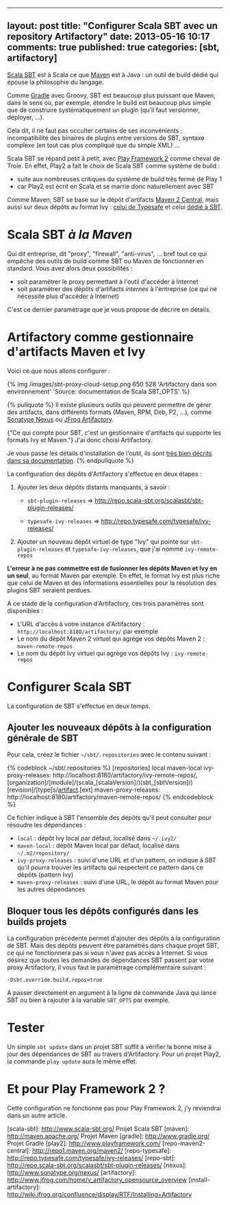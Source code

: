 
---
layout: post
title: "Configurer Scala SBT avec un repository Artifactory"
date: 2013-05-16 10:17
comments: true
published: true
categories: [sbt, artifactory]
---

[Scala SBT](scala-sbt) est à Scala ce que [Maven](maven) est à Java : un outil de build dédié qui épouse la philosophie du langage.

Comme [Gradle](gradle) avec Groovy, SBT est beaucoup plus puissant que Maven, dans le sens où, par exemple, étendre le build est beaucoup plus simple que de construire systématiquement un plugin (qu'il faut versionner, déployer, ...).

Cela dit, il ne faut pas occulter certains de ses inconvénients : incompatibilité des binaires de plugins entre versions de SBT, syntaxe complexe (en tout cas plus compliqué que du simple XML) ...

Scala SBT se répand petit à petit, avec [Play Framework 2](play2) comme cheval de Troie. En effet, Play2 a fait le choix de Scala SBT comme système de build :
- suite aux nombreuses critiques du système de build très fermé de Play 1
- car Play2 est écrit en Scala et se marrie donc naturellement avec SBT

Comme Maven, SBT se base sur le dépôt d'artifacts [Maven 2 Central](repo-maven2-central), mais aussi sur deux dépôts au format Ivy : [celui de Typesafe](repo-typesafe) et celui [dédié à SBT](repo-sbt).

# Scala SBT *à la Maven*

Qui dit entreprise, dit "proxy", "firewall", "anti-virus", ... bref tout ce qui empêche des outils de build comme SBT ou Maven de fonctionner en standard. Vous avez alors deux possibilités :
- soit paramétrer le proxy permettant à l'outil d'accéder à Internet
- soit paramétrer des dépôts d'artifacts *internes* à l'entreprise (ce qui ne nécessite plus d'accéder à Internet)

C'est ce dernier paramétrage que je vous propose de décrire en détails.

# Artifactory comme gestionnaire d'artifacts Maven et Ivy

Voici ce que nous allons configurer :

{% img /images/sbt-proxy-cloud-setup.png 650 528 'Artifactory dans son environnement' 'Source: documentation de Scala SBT_OPTS' %}

{% pullquote %}
Il existe plusieurs outils qui peuvent permettre de gérer des artifacts, dans différents formats (Maven, RPM, Deb, P2, ...), comme [Sonatype Nexus](nexus) ou [JFrog Artifactory](artifactory).

{"Ce qui compte pour SBT, c'est un gestionnaire d'artifacts qui supporte les formats Ivy et Maven."} J'ai donc choisi Artifactory.

Je vous passe les détails d'installation de l'outil, ils sont [très bien décrits dans sa documentation](install-artifactory).
{% endpullquote %}

La configuration des dépôts d'Artifactory s'effectue en deux étapes :

1. Ajouter les deux dépôts distants manquants, à savoir :

    - `sbt-plugin-releases` => http://repo.scala-sbt.org/scalasbt/sbt-plugin-releases/

    - `typesafe-ivy-releases` => http://repo.typesafe.com/typesafe/ivy-releases/

2. Ajouter un nouveau dépôt virtuel de type "Ivy" qui pointe sur `sbt-plugin-releases` et `typesafe-ivy-releases`, que j'ai nommé `ivy-remote-repos`

**L'erreur à ne pas commettre est de fusionner les dépôts Maven et Ivy en un seul**, au format Maven par exemple. En effet, le format Ivy est plus riche que celui de Maven et des informations essentielles pour la résolution des plugins SBT seraient perdues.

A ce stade de la configuration d'Artifactory, ces trois paramètres sont disponibles :

- L'URL d'accès à votre instance d'Artifactory : `http://localhost:8180/artifactory/` par exemple
- Le nom du dépôt Maven 2 virtuel qui agrège vos dépôts Maven 2 : `maven-remote-repos`
- Le nom du dépôt Ivy virtuel qui agrège vos dépôts Ivy : `ivy-remote-repos`

# Configurer Scala SBT

La configuration de SBT s'effectue en deux temps.

## Ajouter les nouveaux dépôts à la configuration générale de SBT

Pour cela, créez le fichier `~/sbt/.repositories` avec le contenu suivant :

{% codeblock ~/sbt/.repositories %}
[repositories]
  local
  maven-local
  ivy-proxy-releases: http://localhost:8180/artifactory/ivy-remote-repos/, [organization]/[module]/(scala_[scalaVersion]/)(sbt_[sbtVersion]/)[revision]/[type]s/[artifact](-[classifier]).[ext]
  maven-proxy-releases: http://localhost:8180/artifactory/maven-remote-repos/
{% endcodeblock %}

Ce fichier indique à SBT l'ensemble des dépôts qu'il peut consulter pour résoudre les dépendances :
- `local` : dépôt Ivy local par défaut, localisé dans `~/.ivy2/`
- `maven-local` : dépôt Maven local par défaut, localisé dans `~/.m2/repository/`
- `ivy-proxy-releases` : suivi d'une URL et d'un pattern, on indique à SBT qu'il pourra trouver les artifacts qui respectent ce pattern dans ce dépôts (pattern Ivy)
- `maven-proxy-releases` : suivi d'une URL, le dépôt au format Maven pour les autres dépendances

## Bloquer tous les dépôts configurés dans les builds projets

La configuration précédente permet d'ajouter des dépôts à la configuration de SBT. Mais des dépôts peuvent être paramétrés dans chaque projet SBT, ce qui ne fonctionnera pas si vous n'avez pas accès à Internet. Si vous désirez que toutes les demandes de dépendances SBT passent par votre proxy Artifactory, il vous faut le paramétrage complémentaire suivant :

```
-Dsbt.override.build.repos=true
```

A passer directement en argument à la ligne de commande Java qui lance SBT ou bien à rajouter à la variable `SBT_OPTS` par exemple.

# Tester

Un simple `sbt update` dans un projet SBT suffit à vérifier la bonne mise à jour des dépendances de SBT au travers d'Artifactory. Pour un projet Play2, la commande `play update` aura le même effet.

# Et pour Play Framework 2 ?

Cette configuration ne fonctionne pas pour Play Framework 2, j'y reviendrai dans un autre article.

[scala-sbt]: http://www.scala-sbt.org/	Projet Scala SBT
[maven]: http://maven.apache.org/ 		Projet Maven
[gradle]: http://www.gradle.org/		Projet Gradle
[play2]: http://www.playframework.com/
[repo-maven2-central]: http://repo1.maven.org/maven2/
[repo-typesafe]: http://repo.typesafe.com/typesafe/ivy-releases/
[repo-sbt]: http://repo.scala-sbt.org/scalasbt/sbt-plugin-releases/
[nexus]: http://www.sonatype.org/nexus/
[artifactory]: http://www.jfrog.com/home/v_artifactory_opensource_overview
[install-artifactory]: http://wiki.jfrog.org/confluence/display/RTF/Installing+Artifactory